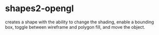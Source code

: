 # shapes2-opengl
creates a shape with the ability to change the shading, enable a bounding box, toggle between wireframe and polygon fill, and move the object.
